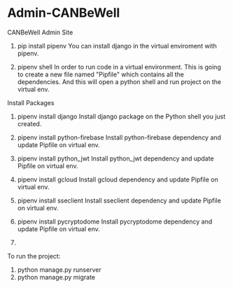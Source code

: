 # Admin-CANBeWell
CANBeWell Admin Site

1. pip install pipenv
    You can install django in the virtual enviroment with pipenv.

2. pipenv shell
    In order to run code in a virtual environment.
    This is going to create a new file named "Pipfile" which contains all the dependencies.
    And this will open a python shell and run project on the virtual env.

Install Packages
1. pipenv install django
    Install django package on the Python shell you just created.

2. pipenv install python-firebase
    Install python-firebase dependency and update Pipfile on virtual env.

3. pipenv install python_jwt
    Install python_jwt dependency and update Pipfile on virtual env.

4. pipenv install gcloud
    Install gcloud dependency and update Pipfile on virtual env.

5. pipenv install sseclient
    Install sseclient dependency and update Pipfile on virtual env.

6. pipenv install pycryptodome
    Install pycryptodome dependency and update Pipfile on virtual env.

7. 


To run the project:

1. python manage.py runserver
2. python manage.py migrate
